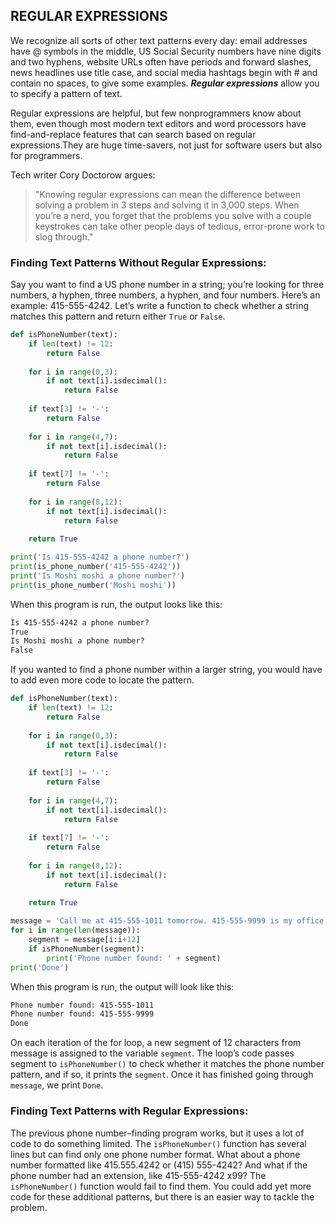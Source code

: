 ## REGULAR EXPRESSIONS
We recognize all sorts of other text patterns every day: email addresses have @ symbols in the middle, US Social Security numbers have nine digits and two hyphens, website URLs often have periods and forward slashes, news headlines use title case, and social media hashtags begin with # and contain no spaces, to give some examples. ***Regular expressions*** allow you to specify a pattern of text.  

Regular expressions are helpful, but few nonprogrammers know about them, even though most modern text editors and word processors have find-and-replace features that can search based on regular expressions.They are huge time-savers, not just for software users but also for programmers.

Tech writer Cory Doctorow argues:  
> "Knowing regular expressions can mean the difference between solving a problem in 3 steps and solving it in 3,000 steps. When you’re a nerd, you forget that the problems you solve with a couple keystrokes can take other people days of tedious, error-prone work to slog through."

### Finding Text Patterns Without Regular Expressions:
Say you want to find a US phone number in a string; you’re looking for three numbers, a hyphen, three numbers, a hyphen, and four numbers. Here’s an example: 415-555-4242.
Let’s write a function to check whether a string matches this pattern and return either `True` or `False`.
```python
def isPhoneNumber(text):
    if len(text) != 12:
        return False
    
    for i in range(0,3):
        if not text[i].isdecimal():
            return False
        
    if text[3] != '-':
        return False
    
    for i in range(4,7):
        if not text[i].isdecimal():
            return False
        
    if text[7] != '-':
        return False
    
    for i in range(8,12):
        if not text[i].isdecimal():
            return False
        
    return True

print('Is 415-555-4242 a phone number?')
print(is_phone_number('415-555-4242'))
print('Is Moshi moshi a phone number?')
print(is_phone_number('Moshi moshi'))
```
When this program is run, the output looks like this:
```txt
Is 415-555-4242 a phone number?
True
Is Moshi moshi a phone number?
False
```
If you wanted to find a phone number within a larger string, you would have to add even more code to locate the pattern.
```python
def isPhoneNumber(text):
    if len(text) != 12:
        return False
    
    for i in range(0,3):
        if not text[i].isdecimal():
            return False
        
    if text[3] != '-':
        return False
    
    for i in range(4,7):
        if not text[i].isdecimal():
            return False
        
    if text[7] != '-':
        return False
    
    for i in range(8,12):
        if not text[i].isdecimal():
            return False
        
    return True

message = 'Call me at 415-555-1011 tomorrow. 415-555-9999 is my office.'
for i in range(len(message)):
    segment = message[i:i+12]
    if isPhoneNumber(segment):
        print('Phone number found: ' + segment)
print('Done')
```
When this program is run, the output will look like this:
```txt
Phone number found: 415-555-1011
Phone number found: 415-555-9999
Done
```
On each iteration of the for loop, a new segment of 12 characters from message is assigned to the variable `segment`. The loop’s code passes segment to `isPhoneNumber()` to check whether it matches the phone number pattern, and if so, it prints the `segment`. Once it has finished going through `message`, we print `Done`.

### Finding Text Patterns with Regular Expressions:
The previous phone number–finding program works, but it uses a lot of code to do something limited. The `isPhoneNumber()` function has several lines but can find only one phone number format. What about a phone number formatted like 415.555.4242 or (415) 555-4242? And what if the phone number had an extension, like 415-555-4242 x99? The `isPhoneNumber()` function would fail to find them. You could add yet more code for these additional patterns, but there is an easier way to tackle the problem.
